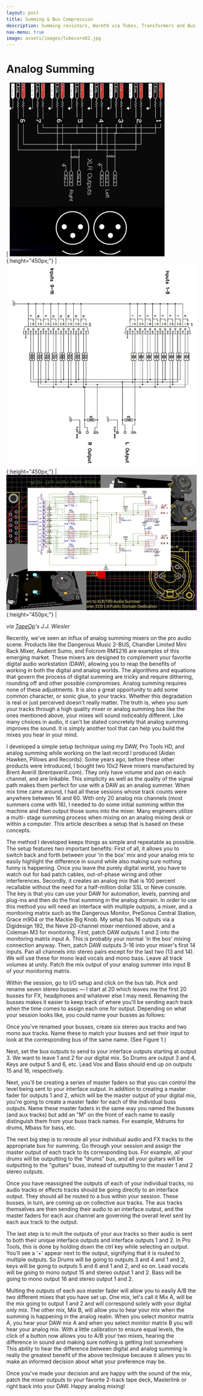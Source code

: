 ```yaml
---
layout: post
title: Summing & Bus Compression
description: Summing resistors, Warmth via Tubes, Transformers and Bus Compression.
nav-menu: true
image: assets/images/tubecore02.jpg
---
```


# Analog Summing

| ![img](assets/images/summing.jpg){:height="450px;"} | ![img](assets/images/summing02.jpg){:height="450px;"} | ![img](assets/images/easysummercollage.jpg){:height="450px;"} |

*via [TapeOp](https://tapeop.com/tutorials/49/analog-summing/)'s J.J. Wiesler*

Recently, we've seen an influx of analog summing mixers on the pro audio scene. Products like the Dangerous Music 2-BUS, Chandler Limited Mini Rack Mixer, Audient Sumo, and Folcrom RMS216 are examples of this emerging market. These mixers are designed to complement your favorite digital audio workstation (DAW), allowing you to reap the benefits of working in both the digital and analog worlds. The algorithms and equations that govern the process of digital summing are tricky and require dithering, rounding off and other possible compromises. Analog summing requires none of these adjustments. It is also a great opportunity to add some common character, or sonic glue, to your tracks. Whether this degradation is real or just perceived doesn't really matter. The truth is, when you sum your tracks through a high quality mixer or analog summing box like the ones mentioned above, your mixes will sound noticeably different. Like many choices in audio, it can't be stated concretely that analog summing improves the sound. It is simply another tool that can help you build the mixes you hear in your mind.

I developed a simple setup technique using my DAW, Pro Tools HD, and analog summing while working on the last record I produced (Aidan Hawken, Pillows and Records). Some years ago, before these other products were introduced, I bought two 10x2 Neve mixers manufactured by Brent Averill (brentaverill.com). They only have volume and pan on each channel, and are linkable. This simplicity as well as the quality of the signal path makes them perfect for use with a DAW as an analog summer. When mix time came around, I had all these sessions whose track counts were anywhere between 16 and 60. With only 20 analog mix channels (most summers come with 16), I needed to do some initial summing within the machine and then output those sums into the mixer. Many engineers utilize a multi- stage summing process when mixing on an analog mixing desk or within a computer. This article describes a setup that is based on these concepts.

The method I developed keeps things as simple and repeatable as possible. The setup features two important benefits: First of all, it allows you to switch back and forth between your 'in the box' mix and your analog mix to easily highlight the difference in sound while also making sure nothing funny is happening. Once you leave the purely digital world, you have to watch out for bad patch cables, out-of-phase wiring and other interferences. Secondly, it creates an analog mix that is 100 percent recallable without the need for a half-million dollar SSL or Neve console. The key is that you can use your DAW for automation, levels, panning and plug-ins and then do the final summing in the analog domain. In order to use this method you will need an interface with multiple outputs, a mixer, and a monitoring matrix such as the Dangerous Monitor, PreSonus Central Station, Grace m904 or the Mackie Big Knob. My setup has 16 outputs via a Digidesign 192, the Neve 20-channel mixer mentioned above, and a Coleman M3 for monitoring. First, patch DAW outputs 1 and 2 into the monitoring matrix input A. This is probably your normal 'in the box' mixing connection anyway. Then, patch DAW outputs 3-16 into your mixer's first 14 inputs. Pan all channels into stereo pairs except for the last two (13 and 14). We will use these for mono lead vocals and mono bass. Leave all track volumes at unity. Patch the mix output of your analog summer into input B of your monitoring matrix.

Within the session, go to I/O setup and click on the bus tab. Pick and rename seven stereo busses — I start at 20 which leaves me the first 20 busses for FX, headphones and whatever else I may need. Renaming the busses makes it easier to keep track of where you'll be sending each track when the time comes to assign each one for output. Depending on what your session looks like, you could name your busses as follows:

Once you've renamed your busses, create six stereo aux tracks and two mono aux tracks. Name these to match your busses and set their input to look at the corresponding bus of the same name. (See Figure 1.)


Next, set the bus outputs to send to your interface outputs starting at output 3. We want to leave 1 and 2 for our digital mix. So Drums are output 3 and 4, Keys are output 5 and 6, etc. Lead Vox and Bass should end up on outputs 15 and 16, respectively.

Next, you'll be creating a series of master faders so that you can control the level being sent to your interface output. In addition to creating a master fader for outputs 1 and 2, which will be the master output of your digital mix, you're going to create a master fader for each of the individual buss outputs. Name these master faders in the same way you named the busses (and aux tracks) but add an "M" on the front of each name to easily distinguish them from your buss track names. For example, Mdrums for drums, Mbass for bass, etc.

The next big step is to reroute all your individual audio and FX tracks to the appropriate bus for summing. Go through your session and assign the master output of each track to its corresponding bus. For example, all your drums will be outputting to the "drums" bus, and all your guitars will be outputting to the "guitars" buss, instead of outputting to the master 1 and 2 stereo outputs.

Once you have reassigned the outputs of each of your individual tracks, no audio tracks or effects tracks should be going directly to an interface output. They should all be routed to a bus within your session. These busses, in turn, are coming up on collective aux tracks. The aux tracks themselves are then sending their audio to an interface output, and the master faders for each aux channel are governing the overall level sent by each aux track to the output.

The last step is to mult the outputs of your aux tracks so their audio is sent to both their unique interface outputs and interface outputs 1 and 2. In Pro Tools, this is done by holding down the ctrl key while selecting an output. You'll see a '+' appear next to the output, signifying that it is routed to multiple outputs. So Drums will be going to outputs 3 and 4 and 1 and 2, keys will be going to outputs 5 and 6 and 1 and 2, and so on. Lead vocals will be going to mono output 15 and stereo output 1 and 2. Bass will be going to mono output 16 and stereo output 1 and 2.

Multing the outputs of each aux master fader will allow you to easily A/B the two different mixes that you have set up. One mix, let's call it Mix A, will be the mix going to output 1 and 2 and will correspond solely with your digital only mix. The other mix, Mix B, will allow you to hear your mix when the summing is happening in the analog realm. When you select monitor matrix A, you hear your DAW mix A and when you select monitor matrix B you will hear your analog mix. With a little calibration to ensure equal levels, the click of a button now allows you to A/B your two mixes, hearing the difference in sound and making sure nothing is getting lost somewhere. This ability to hear the difference between digital and analog summing is really the greatest benefit of the above technique because it allows you to make an informed decision about what your preference may be.

Once you've made your decision and are happy with the sound of the mix, patch the mixer outputs to your favorite 2-track tape deck, Masterlink or right back into your DAW. Happy analog mixing!


